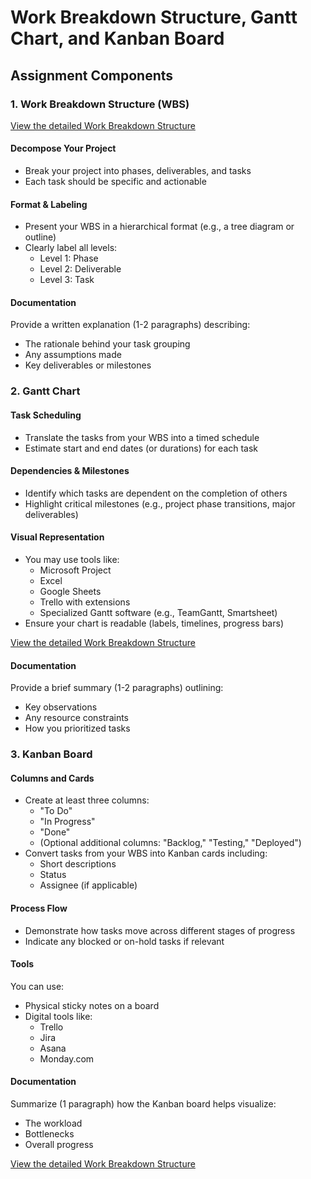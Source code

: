 # Work Breakdown Structure, Gantt Chart, and Kanban Board

## Assignment Components

### 1. Work Breakdown Structure (WBS) 
[View the detailed Work Breakdown Structure](./WBS.md)

#### Decompose Your Project
- Break your project into phases, deliverables, and tasks
- Each task should be specific and actionable

#### Format & Labeling
- Present your WBS in a hierarchical format (e.g., a tree diagram or outline)
- Clearly label all levels:
  - Level 1: Phase
  - Level 2: Deliverable
  - Level 3: Task

#### Documentation
Provide a written explanation (1-2 paragraphs) describing:
- The rationale behind your task grouping
- Any assumptions made
- Key deliverables or milestones

### 2. Gantt Chart

#### Task Scheduling
- Translate the tasks from your WBS into a timed schedule
- Estimate start and end dates (or durations) for each task

#### Dependencies & Milestones
- Identify which tasks are dependent on the completion of others
- Highlight critical milestones (e.g., project phase transitions, major deliverables)

#### Visual Representation
- You may use tools like:
  - Microsoft Project
  - Excel
  - Google Sheets
  - Trello with extensions
  - Specialized Gantt software (e.g., TeamGantt, Smartsheet)
- Ensure your chart is readable (labels, timelines, progress bars)
  
[View the detailed Work Breakdown Structure](./Grant.md)


#### Documentation
Provide a brief summary (1-2 paragraphs) outlining:
- Key observations
- Any resource constraints
- How you prioritized tasks

### 3. Kanban Board

#### Columns and Cards
- Create at least three columns:
  - "To Do"
  - "In Progress"
  - "Done"
  - (Optional additional columns: "Backlog," "Testing," "Deployed")
- Convert tasks from your WBS into Kanban cards including:
  - Short descriptions
  - Status
  - Assignee (if applicable)

#### Process Flow
- Demonstrate how tasks move across different stages of progress
- Indicate any blocked or on-hold tasks if relevant

#### Tools
You can use:
- Physical sticky notes on a board
- Digital tools like:
  - Trello
  - Jira
  - Asana
  - Monday.com

#### Documentation
Summarize (1 paragraph) how the Kanban board helps visualize:
- The workload
- Bottlenecks
- Overall progress

[View the detailed Work Breakdown Structure](./kanban.md)


